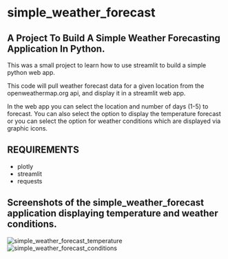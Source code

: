 # simple_weather_forecast
## A Project To Build A Simple Weather Forecasting Application In Python.
 
This was a small project to learn how to use streamlit to build a simple python web app. 

This code will pull weather forecast data for a given location from the openweathermap.org api, and display it in a streamlit web app.  

In the web app you can select the location and number of days (1-5) to forecast. You can also select the option to display the temperature forecast or you can select the option for weather conditions which are displayed via graphic icons.

## REQUIREMENTS
- plotly
- streamlit
- requests

## Screenshots of the simple_weather_forecast application displaying temperature and weather conditions.
![simple_weather_forecast_temperature](https://user-images.githubusercontent.com/367461/228400482-7d1aea97-0f68-42b3-827c-17394ad44be0.png)
![simple_weather_forecast_conditions](https://user-images.githubusercontent.com/367461/228400478-6524d25c-071e-4e69-96c9-cd2efa36c7a2.png)
